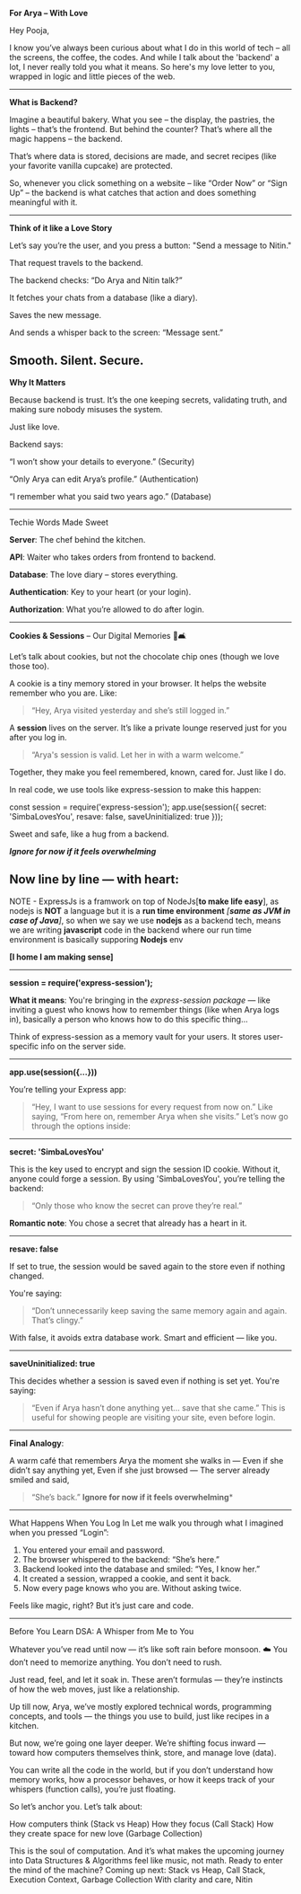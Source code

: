 **For Arya – With Love**

Hey Pooja,

I know you’ve always been curious about what I do in this world of tech – all the screens, the coffee, the codes. And while I talk about the 'backend' a lot, I never really told you what it means. So here's my love letter to you, wrapped in logic and little pieces of the web.

---
**What is Backend?**

Imagine a beautiful bakery. What you see – the display, the pastries, the lights – that’s the frontend. But behind the counter? That’s where all the magic happens – the backend.

That’s where data is stored, decisions are made, and secret recipes (like your favorite vanilla cupcake) are protected.

So, whenever you click something on a website – like “Order Now” or “Sign Up” – the backend is what catches that action and does something meaningful with it.

---
**Think of it like a Love Story**

Let’s say you’re the user, and you press a button: "Send a message to Nitin."

That request travels to the backend.

The backend checks: “Do Arya and Nitin talk?”

It fetches your chats from a database (like a diary).

Saves the new message.

And sends a whisper back to the screen: “Message sent.”

Smooth. Silent. Secure.
---

**Why It Matters**

Because backend is trust. It’s the one keeping secrets, validating truth, and making sure nobody misuses the system.

Just like love.

Backend says:

“I won’t show your details to everyone.” (Security)

“Only Arya can edit Arya’s profile.” (Authentication)

“I remember what you said two years ago.” (Database)

---

Techie Words Made Sweet

**Server**: The chef behind the kitchen.

**API**: Waiter who takes orders from frontend to backend.

**Database**: The love diary – stores everything.

**Authentication**: Key to your heart (or your login).

**Authorization**: What you’re allowed to do after login.

---

**Cookies & Sessions** – Our Digital Memories 🍪🛋️

Let’s talk about cookies, but not the chocolate chip ones (though we love those too).

A cookie is a tiny memory stored in your browser. It helps the website remember who you are. Like:

> “Hey, Arya visited yesterday and she’s still logged in.”


A **session** lives on the server. It’s like a private lounge reserved just for you after you log in.

> “Arya's session is valid. Let her in with a warm welcome.”

Together, they make you feel remembered, known, cared for. Just like I do.

In real code, we use tools like express-session to make this happen:

const session = require('express-session');
app.use(session({ 
  secret: 'SimbaLovesYou', 
  resave: false, 
  saveUninitialized: true 
}));

Sweet and safe, like a hug from a backend.

***Ignore for now if it feels overwhelming***

Now line by line — with heart:
--
NOTE - ExpressJs is a framwork on top of NodeJs[**to make life easy**], as nodejs is **NOT** a language but it is a **run time environment** _[**same as JVM in case of Java**]_, so when we say we use **nodejs** as a backend tech, means we are writing **javascript** code in the backend where our run time environment is basically supporing **Nodejs** env 

**[I home I am making sense]**

---------------------------------------

**session = require('express-session');**

**What it means**: You're bringing in the _express-session package_ — like inviting a guest who knows how to remember things (like when Arya logs in), basically a person who knows how to do this specific thing...

Think of express-session as a memory vault for your users. It stores user-specific info on the server side.

---

**app.use(session({...}))**

You’re telling your Express app:

> “Hey, I want to use sessions for every request from now on.”
Like saying,
“From here on, remember Arya when she visits.”
Let’s now go through the options inside:
---

**secret: 'SimbaLovesYou'**

This is the key used to encrypt and sign the session ID cookie.
Without it, anyone could forge a session.
By using 'SimbaLovesYou', you’re telling the backend:

> “Only those who know the secret can prove they’re real.”

**Romantic note**: You chose a secret that already has a heart in it.

---

**resave: false**

If set to true, the session would be saved again to the store even if nothing changed.

You're saying:
> “Don’t unnecessarily keep saving the same memory again and again. That’s clingy.”

With false, it avoids extra database work. Smart and efficient — like you.

---
**saveUninitialized: true**

This decides whether a session is saved even if nothing is set yet.
You're saying:
> “Even if Arya hasn’t done anything yet… save that she came.”
This is useful for showing people are visiting your site, even before login.

---
**Final Analogy**:

A warm café that remembers Arya the moment she walks in —
Even if she didn’t say anything yet,
Even if she just browsed —
The server already smiled and said,

> “She’s back.”
**Ignore for now if it feels overwhelming***

---

What Happens When You Log In
Let me walk you through what I imagined when you pressed “Login”:
1. You entered your email and password.
2. The browser whispered to the backend: “She’s here.”
3. Backend looked into the database and smiled: “Yes, I know her.”
4. It created a session, wrapped a cookie, and sent it back.
5. Now every page knows who you are. Without asking twice.

Feels like magic, right? But it’s just care and code.

---

Before You Learn DSA: A Whisper from Me to You

Whatever you’ve read until now — it’s like soft rain before monsoon. ☁️ You don’t need to memorize anything. You don’t need to rush.

Just read, feel, and let it soak in. These aren’t formulas — they’re instincts of how the web moves, just like a relationship.

Up till now, Arya, we’ve mostly explored technical words, programming concepts, and tools — the things you use to build, just like recipes in a kitchen.

But now, we’re going one layer deeper. We’re shifting focus inward — toward how computers themselves think, store, and manage love (data).

You can write all the code in the world, but if you don’t understand how memory works, how a processor behaves, or how it keeps track of your whispers (function calls), you’re just floating.

So let’s anchor you. Let’s talk about:

How computers think (Stack vs Heap)
How they focus (Call Stack)
How they create space for new love (Garbage Collection)

This is the soul of computation. And it’s what makes the upcoming journey into Data Structures & Algorithms feel like music, not math.
Ready to enter the mind of the machine?
Coming up next: Stack vs Heap, Call Stack, Execution Context, Garbage Collection
With clarity and care, Nitin

